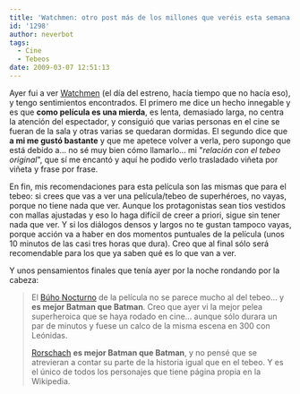 ```yaml
---
title: 'Watchmen: otro post más de los millones que veréis esta semana'
id: '1298'
author: neverbot
tags:
  - Cine
  - Tebeos
date: 2009-03-07 12:51:13
---
```


Ayer fui a ver [Watchmen](http://www.imdb.com/title/tt0409459/) (el día del estreno, hacía tiempo que no hacía eso), y tengo sentimientos encontrados. El primero me dice un hecho innegable y es que **como película es una mierda**, es lenta, demasiado larga, no centra la atención del espectador, y consiguió que varias personas en el cine se fueran de la sala y otras varias se quedaran dormidas. El segundo dice que **a mi me gustó bastante** y que me apetece volver a verla, pero supongo que está debido a... no sé muy bien cómo llamarlo... mi "_relación con el tebeo original_", que sí me encantó y aquí he podido verlo trasladado viñeta por viñeta y frase por frase.

En fin, mis recomendaciones para esta película son las mismas que para el tebeo: si crees que vas a ver una película/tebeo de superhéroes, no vayas, porque no tiene nada que ver. Aunque los protagonistas sean tios vestidos con mallas ajustadas y eso lo haga difícil de creer a priori, sigue sin tener nada que ver. Y si los diálogos densos y largos no te gustan tampoco vayas, porque acción va a haber en dos momentos puntuales de la película (unos 10 minutos de las casi tres horas que dura). Creo que al final sólo será recomendable para los que ya saben qué es lo que van a ver.

Y unos pensamientos finales que tenía ayer por la noche rondando por la cabeza:

> El [Búho Nocturno](http://en.wikipedia.org/wiki/Characters_of_Watchmen#Nite_Owl_.28Dan_Dreiberg.29) de la película no se parece mucho al del tebeo... y **es mejor Batman que Batman**. Creo que ayer vi la mejor pelea superheroica que se haya rodado en cine... aunque sólo durara un par de minutos y fuese un calco de la misma escena en 300 con Leónidas.
> 
> [Rorschach](http://en.wikipedia.org/wiki/Rorschach_(comics)) **es mejor Batman que Batman**, y no pensé que se atrevieran a contar su parte de la historia igual que en el tebeo. Y es el único de todos los personajes que tiene página propia en la Wikipedia.